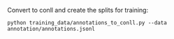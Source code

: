 
Convert to conll and create the splits for training:

```
python training_data/annotations_to_conll.py --data annotation/annotations.jsonl
```
